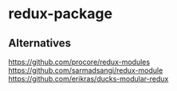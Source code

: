 # redux-package

## Alternatives
https://github.com/procore/redux-modules
https://github.com/sarmadsangi/redux-module
https://github.com/erikras/ducks-modular-redux

